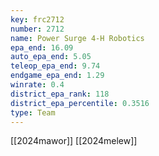 ```yaml
---
key: frc2712
number: 2712
name: Power Surge 4-H Robotics
epa_end: 16.09
auto_epa_end: 5.05
teleop_epa_end: 9.74
endgame_epa_end: 1.29
winrate: 0.4
district_epa_rank: 118
district_epa_percentile: 0.3516
type: Team
---
```

[[2024mawor]]
[[2024melew]]
